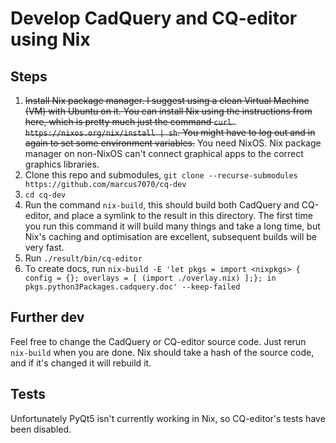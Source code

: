 # Develop CadQuery and CQ-editor using Nix

## Steps

1. ~~Install Nix package manager. I suggest using a clean Virtual Machine (VM) with Ubuntu on it. You can install Nix using the instructions from here, which is pretty much just the command `curl https://nixos.org/nix/install | sh`. You might have to log out and in again to set some environment variables.~~ You need NixOS. Nix package manager on non-NixOS can't connect graphical apps to the correct graphics libraries.
2. Clone this repo and submodules, `git clone --recurse-submodules https://github.com/marcus7070/cq-dev`
3. `cd cq-dev`
4. Run the command `nix-build`, this should build both CadQuery and CQ-editor, and place a symlink to the result in this directory. The first time you run this command it will build many things and take a long time, but Nix's caching and optimisation are excellent, subsequent builds will be very fast.
5. Run `./result/bin/cq-editor`
6. To create docs, run `nix-build -E 'let pkgs = import <nixpkgs> { config = {}; overlays = [ (import ./overlay.nix) ];}; in pkgs.python3Packages.cadquery.doc' --keep-failed`

## Further dev

Feel free to change the CadQuery or CQ-editor source code. Just rerun `nix-build` when you are done. Nix should take a hash of the source code, and if it's changed it will rebuild it.

## Tests

Unfortunately PyQt5 isn't currently working in Nix, so CQ-editor's tests have been disabled.
